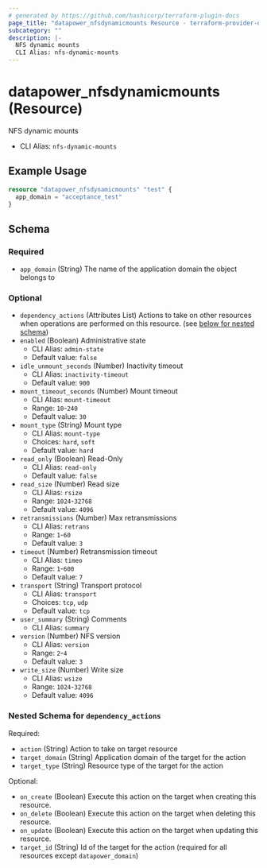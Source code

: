 ```yaml
---
# generated by https://github.com/hashicorp/terraform-plugin-docs
page_title: "datapower_nfsdynamicmounts Resource - terraform-provider-datapower"
subcategory: ""
description: |-
  NFS dynamic mounts
  CLI Alias: nfs-dynamic-mounts
---
```


# datapower_nfsdynamicmounts (Resource)

NFS dynamic mounts
  - CLI Alias: `nfs-dynamic-mounts`

## Example Usage

```terraform
resource "datapower_nfsdynamicmounts" "test" {
  app_domain = "acceptance_test"
}
```

<!-- schema generated by tfplugindocs -->
## Schema

### Required

- `app_domain` (String) The name of the application domain the object belongs to

### Optional

- `dependency_actions` (Attributes List) Actions to take on other resources when operations are performed on this resource. (see [below for nested schema](#nestedatt--dependency_actions))
- `enabled` (Boolean) Administrative state
  - CLI Alias: `admin-state`
  - Default value: `false`
- `idle_unmount_seconds` (Number) Inactivity timeout
  - CLI Alias: `inactivity-timeout`
  - Default value: `900`
- `mount_timeout_seconds` (Number) Mount timeout
  - CLI Alias: `mount-timeout`
  - Range: `10`-`240`
  - Default value: `30`
- `mount_type` (String) Mount type
  - CLI Alias: `mount-type`
  - Choices: `hard`, `soft`
  - Default value: `hard`
- `read_only` (Boolean) Read-Only
  - CLI Alias: `read-only`
  - Default value: `false`
- `read_size` (Number) Read size
  - CLI Alias: `rsize`
  - Range: `1024`-`32768`
  - Default value: `4096`
- `retransmissions` (Number) Max retransmissions
  - CLI Alias: `retrans`
  - Range: `1`-`60`
  - Default value: `3`
- `timeout` (Number) Retransmission timeout
  - CLI Alias: `timeo`
  - Range: `1`-`600`
  - Default value: `7`
- `transport` (String) Transport protocol
  - CLI Alias: `transport`
  - Choices: `tcp`, `udp`
  - Default value: `tcp`
- `user_summary` (String) Comments
  - CLI Alias: `summary`
- `version` (Number) NFS version
  - CLI Alias: `version`
  - Range: `2`-`4`
  - Default value: `3`
- `write_size` (Number) Write size
  - CLI Alias: `wsize`
  - Range: `1024`-`32768`
  - Default value: `4096`

<a id="nestedatt--dependency_actions"></a>
### Nested Schema for `dependency_actions`

Required:

- `action` (String) Action to take on target resource
- `target_domain` (String) Application domain of the target for the action
- `target_type` (String) Resource type of the target for the action

Optional:

- `on_create` (Boolean) Execute this action on the target when creating this resource.
- `on_delete` (Boolean) Execute this action on the target when deleting this resource.
- `on_update` (Boolean) Execute this action on the target when updating this resource.
- `target_id` (String) Id of the target for the action (required for all resources except `datapower_domain`)

